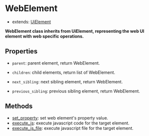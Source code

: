 # WebElement

- extends: [UiElement](./../../../../../python/uielement/uielement.md) 

**WebElement class inherits from UiElement, representing the web UI element with web specific operations.**  

## Properties

- `parent`: parent element, return WebElement.  

- `children`: child elements, return list of WebElement.  

- `next_sibling`: next sibling element, return WebElement.

- `previous_sibling`: previous sibling element, return WebElement.

## Methods
- [set_property](./set_property.md): set web element's property value.  
- [execute_js](./execute_js.md): execute javascript code for the target element.  
- [execute_js_file](./execute_js_file.md): execute javascript file for the target element.  


